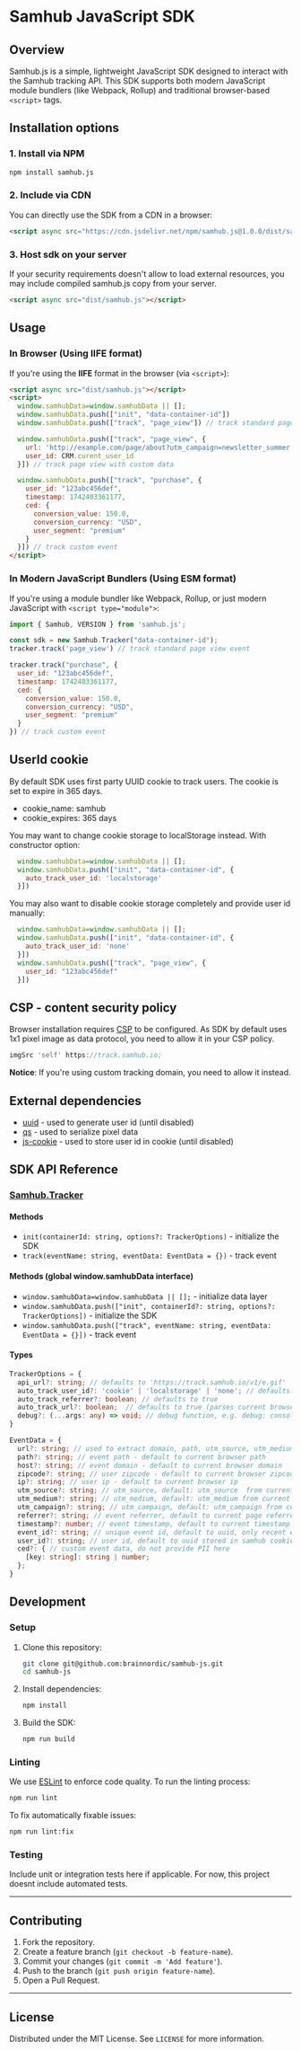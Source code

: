 # Samhub JavaScript SDK

## Overview
Samhub.js is a simple, lightweight JavaScript SDK designed to interact with the Samhub tracking API. This SDK supports both modern JavaScript module bundlers (like Webpack, Rollup) and traditional browser-based `<script>` tags.

## Installation options

### 1. Install via NPM
```bash
npm install samhub.js
```

### 2. Include via CDN
You can directly use the SDK from a CDN in a browser:
```html
<script async src="https://cdn.jsdelivr.net/npm/samhub.js@1.0.0/dist/samhub.js"></script>
```

### 3. Host sdk on your server
If your security requirements doesn't allow to load external resources, you may include compiled samhub.js copy from your server.
```html
<script async src="dist/samhub.js"></script>
```

## Usage

### In Browser (Using IIFE format)
If you're using the **IIFE** format in the browser (via `<script>`):
```html
<script async src="dist/samhub.js"></script>
<script>
  window.samhubData=window.samhubData || [];
  window.samhubData.push(["init", "data-container-id"])
  window.samhubData.push(["track", "page_view"]) // track standard page view event

  window.samhubData.push(["track", "page_view", {
    url: 'http://example.com/page/about?utm_campaign=newsletter_summer',
    user_id: CRM.curent_user_id
  }]) // track page view with custom data

  window.samhubData.push(["track", "purchase", {
    user_id: "123abc456def",
    timestamp: 1742403361177,
    ced: {
      conversion_value: 150.0,
      conversion_currency: "USD",
      user_segment: "premium"
    }
  }]) // track custom event
</script>
```

### In Modern JavaScript Bundlers (Using ESM format)
If you're using a module bundler like Webpack, Rollup, or just modern JavaScript with `<script type="module">`:
```js
import { Samhub, VERSION } from 'samhub.js';

const sdk = new Samhub.Tracker("data-container-id");
tracker.track('page_view') // track standard page view event

tracker.track("purchase", {
  user_id: "123abc456def",
  timestamp: 1742403361177,
  ced: {
    conversion_value: 150.0,
    conversion_currency: "USD",
    user_segment: "premium"
  }
}) // track custom event
```

## UserId cookie

By default SDK uses first party UUID cookie to track users. The cookie is set to expire in 365 days.

- cookie_name: samhub
- cookie_expires: 365 days

You may want to change cookie storage to localStorage instead. With constructor option:

```js
  window.samhubData=window.samhubData || [];
  window.samhubData.push(["init", "data-container-id", {
    auto_track_user_id: 'localstorage'
  }])
```

You may also want to disable cookie storage completely and provide user id manually:

```js
  window.samhubData=window.samhubData || [];
  window.samhubData.push(["init", "data-container-id", {
    auto_track_user_id: 'none'
  }])
  window.samhubData.push(["track", "page_view", {
    user_id: "123abc456def"
  }])
```


## CSP - content security policy

Browser installation requires [CSP](https://developer.mozilla.org/en-US/docs/Web/HTTP/CSP) to be configured.
As SDK by default uses 1x1 pixel image as data protocol, you need to allow it in your CSP policy.

```js
imgSrc 'self' https://track.samhub.io;
```

**Notice**: If you're using custom tracking domain, you need to allow it instead.


## External dependencies

- [uuid](https://github.com/uuidjs/uuid) - used to generate user id (until disabled)
- [qs](https://github.com/ljharb/qs) - used to serialize pixel data
- [js-cookie](https://github.com/js-cookie/js-cookie) - used to store user id in cookie (until disabled)

## SDK API Reference

### [Samhub.Tracker](./src/tracker.ts)
#### Methods

- `init(containerId: string, options?: TrackerOptions)` - initialize the SDK
- `track(eventName: string, eventData: EventData = {})` - track event

#### Methods (global window.samhubData interface)

- `window.samhubData=window.samhubData || [];` - initialize data layer
- `window.samhubData.push(["init", containerId?: string, options?: TrackerOptions])` - initialize the SDK
- `window.samhubData.push(["track", eventName: string, eventData: EventData = {}])` - track event

#### Types

```typescript
TrackerOptions = {
  api_url?: string; // defaults to 'https://track.samhub.io/v1/e.gif'
  auto_track_user_id?: 'cookie' | 'localstorage' | 'none'; // defaults to 'cookie' - if `none` is set, user id must be provided
  auto_track_referrer?: boolean; // defaults to true
  auto_track_url?: boolean;  // defaults to true (parses current browser url and extract domain, path, utm_source, utm_medium, utm_campaign)
  debug?: (...args: any) => void; // debug function, e.g. debug: console.log, disabled by default
}
```

```typescript
EventData = {
  url?: string; // used to extract domain, path, utm_source, utm_medium, utm_campaign, default to current browser url if auto_track_url is enabled
  path?: string; // event path - default to current browser path
  host?: string; // event domain - default to current browser domain
  zipcode?: string; // user zipcode - default to current browser zipcode resolved from ip
  ip?: string; // user ip - default to current browser ip
  utm_source?: string; // utm_source, default: utm_source  from current url
  utm_medium?: string; // utm_medium, default: utm_medium from current url
  utm_campaign?: string; // utm_campaign, default: utm_campaign from current url
  referrer?: string; // event referrer, default to current page referrer
  timestamp?: number; // event timestamp, default to current timestamp
  event_id?: string; // unique event id, default to uuid, only recent event with the same id will be tracked
  user_id?: string; // user id, default to uuid stored in samhub cookie
  ced?: { // custom event data, do not provide PII here
    [key: string]: string | number;
  };
}
```


## Development

### Setup

1. Clone this repository:
   ```bash
   git clone git@github.com:brainnordic/samhub-js.git
   cd samhub-js
   ```

2. Install dependencies:
   ```bash
   npm install
   ```

3. Build the SDK:
   ```bash
   npm run build
   ```

### Linting

We use [ESLint](https://eslint.org/) to enforce code quality. To run the linting process:

```bash
npm run lint
```

To fix automatically fixable issues:

```bash
npm run lint:fix
```

### Testing

Include unit or integration tests here if applicable. For now, this project doesnt include automated tests.

---

## Contributing

1. Fork the repository.
2. Create a feature branch (`git checkout -b feature-name`).
3. Commit your changes (`git commit -m 'Add feature'`).
4. Push to the branch (`git push origin feature-name`).
5. Open a Pull Request.

---

## License

Distributed under the MIT License. See `LICENSE` for more information.
